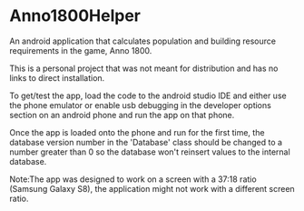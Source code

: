 # Anno1800Helper
An android application that calculates population and building resource requirements in the game, Anno 1800.

This is a personal project that was not meant for distribution and has no links to direct installation.

To get/test the app, load the code to the android studio IDE and either use the phone emulator or enable usb debugging 
in the developer options section on an android phone and run the app on that phone.

Once the app is loaded onto the phone and run for the first time, the database version number in the 'Database' class should be changed to a number greater than 0 so the database won't reinsert values to the internal database.

Note:The app was designed to work on a screen with a 37:18 ratio (Samsung Galaxy S8), the application might not work with a different screen ratio.

